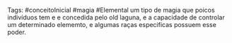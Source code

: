 Tags: #conceitoInicial #magia #Elemental
um tipo de magia que poicos indivíduos tem e e concedida pelo old laguna, e a capacidade de controlar um determinado elememto, e algumas raças especificas possuem esse poder.
